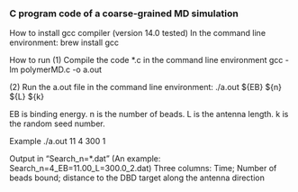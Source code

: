 
### C program code of a coarse-grained MD simulation 

How to install gcc compiler (version 14.0 tested)
In the command line environment:  brew install gcc

How to run
(1) Compile the code  *.c in the command line environment
gcc -lm polymerMD.c -o a.out

(2) Run the a.out file in the command line environment: ./a.out  ${EB}  ${n}  ${L}  ${k}

EB is binding energy. 
n is the number of beads.
L is the antenna length.
k is the random seed number.

Example
./a.out 11 4 300 1

Output in “Search_n=*.dat”  (An example: Search_n=4_EB=11.00_L=300.0_2.dat)
Three columns:
Time;  Number of beads bound;  distance to the DBD target along the antenna direction

